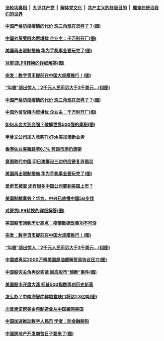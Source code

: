 

####  [法轮功真相](../../../../basic/blob/master/README.md?t=08201931) &nbsp;|&nbsp; [九评共产党](../../../../9ping.md/blob/master/README.md?t=08201931) &nbsp;|&nbsp; [解体党文化](../../../../jtdwh.md/blob/master/README.md?t=08201931)  &nbsp;|&nbsp; [共产主义的终极目的](../../../../gczydzjmd.md/blob/master/README.md?t=08201931) &nbsp;|&nbsp; [魔鬼在统治我们的世界](../../../../mgztzwmdsj.md/blob/master/README.md?t=08201931) 

#### [中国严格防控疫情的代价 珠三角现在怎样了？(图)](../pages/p5/943540.md?t=08201931) 

#### [中国外贸受阻内贸堪忧 企业主：千万别开厂(图)](../pages/p5/943536.md?t=08201931) 

#### [美国再出限制措施 华为手机事业要玩完了(图)](../pages/p5/943520.md?t=08201931) 

#### [对房贷LPR转换的详细解答(图)](../pages/p5/943456.md?t=08201931) 

#### [突发：数字货币提前在中国大规模推行！(图)](../pages/p5/943460.md?t=08201931) 

#### [“叫兽”语出惊人：2千元人民币远大于3千美元…(组图)](../pages/p5/943455.md?t=08201931) 

#### [中国严格防控疫情的代价 珠三角现在怎样了？(图)](../pages/p5/943540.md?t=08201931) 

#### [中国外贸受阻内贸堪忧 企业主：千万别开厂(图)](../pages/p5/943536.md?t=08201931) 

#### [如何从变大到变强？破解世界500强的奥秘(图)](../pages/p5/943539.md?t=08201931) 

#### [甲骨文公司加入竞购TikTok美加澳新业务](../pages/p5/943529.md?t=08201931) 

#### [香港失业率微跌至6.1% 劳动市场仍艰钜](../pages/p5/943522.md?t=08201931) 

#### [意图取代中国 印日澳筹设三边供应链复苏倡议](../pages/p5/943521.md?t=08201931) 

#### [美国再出限制措施 华为手机事业要玩完了(图)](../pages/p5/943520.md?t=08201931) 

#### [爱奇艺被查 还有很多中国公司要到美国上市？](../pages/p5/943513.md?t=08201931) 

#### [美国制裁奏效？华为、中兴已放慢中国5G步伐](../pages/p5/943511.md?t=08201931) 

#### [对房贷LPR转换的详细解答(图)](../pages/p5/943456.md?t=08201931) 

#### [美国股市回到历史高点：疫情数据改善功不可没](../pages/p5/943474.md?t=08201931) 

#### [突发：数字货币提前在中国大规模推行！(图)](../pages/p5/943460.md?t=08201931) 

#### [“叫兽”语出惊人：2千元人民币远大于3千美元…(组图)](../pages/p5/943455.md?t=08201931) 

#### [中国或再买2000万桶美国原油缓解贸易协议压力(图)](../pages/p5/943435.md?t=08201931) 

#### [中国股灾主角再说实话 回应股市“熔断”事件(图)](../pages/p5/943424.md?t=08201931) 

#### [美国股市开盘大涨 标普500指数再创历史新高](../pages/p5/943413.md?t=08201931) 

#### [怎么办？中南海智库称粮食缺口将达1.3亿吨(图)](../pages/p5/943408.md?t=08201931) 

#### [川普承诺帮美企将制造业从中国搬回美国](../pages/p5/943403.md?t=08201931) 

#### [中国加速推动数字人民币 学者：防金融脱钩](../pages/p5/943400.md?t=08201931) 

#### [中国房地产开发商苦日子要来了(图)](../pages/p5/943319.md?t=08201931) 

